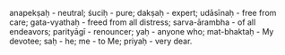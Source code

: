 anapekṣaḥ - neutral; śuciḥ - pure; dakṣaḥ - expert; udāsīnaḥ - free from care; gata-vyathaḥ - freed from all distress; sarva-ārambha - of all endeavors; parityāgī - renouncer; yaḥ - anyone who; mat-bhaktaḥ - My devotee; saḥ - he; me - to Me; priyaḥ - very dear.